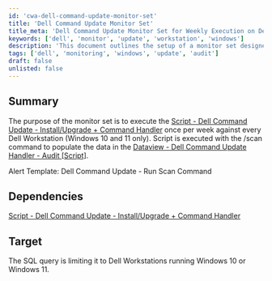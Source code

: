 ```yaml
---
id: 'cwa-dell-command-update-monitor-set'
title: 'Dell Command Update Monitor Set'
title_meta: 'Dell Command Update Monitor Set for Weekly Execution on Dell Workstations'
keywords: ['dell', 'monitor', 'update', 'workstation', 'windows']
description: 'This document outlines the setup of a monitor set designed to execute the Dell Command Update script weekly on Dell Workstations running Windows 10 and 11. The script is run with the /scan command to gather data for auditing purposes.'
tags: ['dell', 'monitoring', 'windows', 'update', 'audit']
draft: false
unlisted: false
---
```

## Summary

The purpose of the monitor set is to execute the [Script - Dell Command Update - Install/Upgrade + Command Handler](https://proval.itglue.com/DOC-5078775-11434138) once per week against every Dell Workstation (Windows 10 and 11 only). Script is executed with the /scan command to populate the data in the [Dataview - Dell Command Update Handler - Audit [Script]](https://proval.itglue.com/DOC-5078775-11434140).

Alert Template: Dell Command Update - Run Scan Command

## Dependencies

[Script - Dell Command Update - Install/Upgrade + Command Handler](https://proval.itglue.com/DOC-5078775-11434138)

## Target

The SQL query is limiting it to Dell Workstations running Windows 10 or Windows 11.


